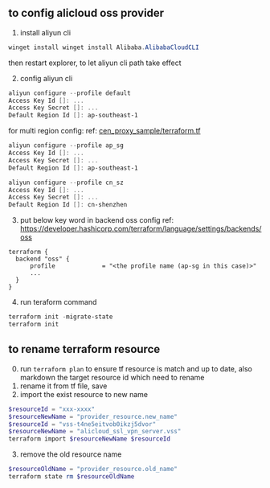 ## to config alicloud oss provider

1. install aliyun cli
```powershell
winget install winget install Alibaba.AlibabaCloudCLI
```
then restart explorer, to let aliyun cli path take effect

2. config aliyun cli
```powershell
aliyun configure --profile default
Access Key Id []: ...
Access Key Secret []: ...
Default Region Id []: ap-southeast-1
```

for multi region config:
ref: [cen_proxy_sample/terraform.tf](https://github.com/mosuke5/terraform_examples_for_alibabacloud/blob/4f36f46dd3b5329a6e154f1c118308814641464e/cen_proxy_sample/terraform.tf)

```powershell
aliyun configure --profile ap_sg
Access Key Id []: ...
Access Key Secret []: ...
Default Region Id []: ap-southeast-1

aliyun configure --profile cn_sz
Access Key Id []: ...
Access Key Secret []: ...
Default Region Id []: cn-shenzhen
```

3. put below key word in backend oss config
ref: https://developer.hashicorp.com/terraform/language/settings/backends/oss
```hcl
terraform {
  backend "oss" {
      profile             = "<the profile name (ap-sg in this case)>"
      ...
  }    
}
```

4. run teraform command
```powershell
terraform init -migrate-state
terraform init
```

## to rename terraform resource
0. run `terraform plan` to ensure tf resource is match and up to date, also markdown the target resource id which need to rename
1. rename it from tf file, save
2. import the exist resource to new name
```powershell
$resourceId = "xxx-xxxx"
$resourceNewName = "provider_resource.new_name"
$resourceId = "vss-t4ne5eitvob0ikzj5dvor"
$resourceNewName = "alicloud_ssl_vpn_server.vss"
terraform import $resourceNewName $resourceId
```
3. remove the old resource name
```powershell
$resourceOldName = "provider_resource.old_name"
terraform state rm $resourceOldName
```